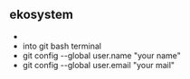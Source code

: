 ## ekosystem
- 
- into git bash terminal 
- git config --global user.name "your name"
- git config --global user.email "your mail"

